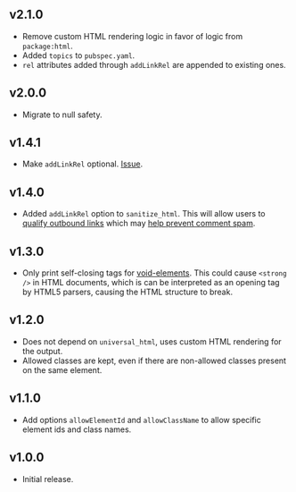 ## v2.1.0
 * Remove custom HTML rendering logic in favor of logic from `package:html`.
 * Added `topics` to `pubspec.yaml`.
 * `rel` attributes added through `addLinkRel` are appended to existing ones.

## v2.0.0
 * Migrate to null safety.

## v1.4.1
 * Make `addLinkRel` optional. [Issue](https://github.com/google/dart-neats/issues/71).

## v1.4.0
 * Added `addLinkRel` option to `sanitize_html`. This will allow users to
   [qualify outbound links](https://support.google.com/webmasters/answer/96569)
   which may [help prevent comment spam](https://support.google.com/webmasters/answer/81749).

## v1.3.0
 * Only print self-closing tags for
   [void-elements](https://www.w3.org/TR/html5/syntax.html#void-elements).
   This could cause `<strong />` in HTML documents, which is can be interpreted
   as an opening tag by HTML5 parsers, causing the HTML structure to break.

## v1.2.0
 * Does not depend on `universal_html`, uses custom HTML rendering for the output.
 * Allowed classes are kept, even if there are non-allowed classes present on the same element.

## v1.1.0
 * Add options `allowElementId` and `allowClassName` to allow specific element
   ids and class names.

## v1.0.0
 * Initial release.
